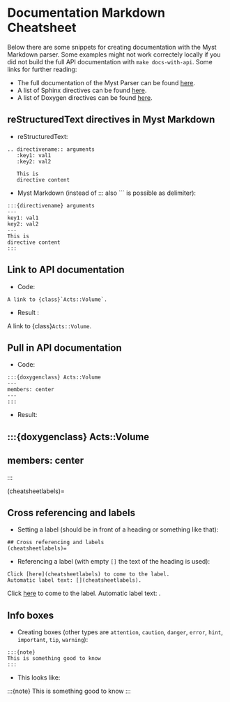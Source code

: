 # Documentation Markdown Cheatsheet

Below there are some snippets for creating documentation with the Myst Markdown parser.  Some examples might not work correctely locally if you did not build the full API documentation with `make docs-with-api`. Some links for further reading:

* The full documentation of the Myst Parser can be found [here](https://myst-parser.readthedocs.io/en/latest/index.html).
* A list of Sphinx directives can be found [here](https://www.sphinx-doc.org/en/master/usage/restructuredtext/basics.html#directives).
* A list of Doxygen directives can be found [here](https://breathe.readthedocs.io/en/latest/directives.html).

## reStructuredText directives in Myst Markdown

* reStructuredText:

```text
.. directivename:: arguments
   :key1: val1
   :key2: val2

   This is
   directive content
```

* Myst Markdown (instead of ::: also ``` is possible as delimiter):
```text
:::{directivename} arguments
---
key1: val1
key2: val2
---
This is
directive content
:::
```


## Link to API documentation

* Code:

```text
A link to {class}`Acts::Volume`.
```

* Result :

A link to {class}`Acts::Volume`.

## Pull in API documentation

* Code: 

```text
:::{doxygenclass} Acts::Volume
---
members: center
---
:::
```

* Result:

:::{doxygenclass} Acts::Volume
---
members: center
---
:::

(cheatsheetlabels)=
## Cross referencing and labels

* Setting a label (should be in front of a heading or something like that):

```text
## Cross referencing and labels
(cheatsheetlabels)=
```

* Referencing a label (with empty `[]` the text of the heading is used):

```text
Click [here](cheatsheetlabels) to come to the label.
Automatic label text: [](cheatsheetlabels).
```

Click [here](cheatsheetlabels) to come to the label.
Automatic label text: [](cheatsheetlabels).

## Info boxes

* Creating boxes (other types are `attention`, `caution`, `danger`, `error`, `hint`, `important`, `tip`, `warning`):

````text
:::{note}
This is something good to know
:::
````

* This looks like:

:::{note}
This is something good to know
:::
